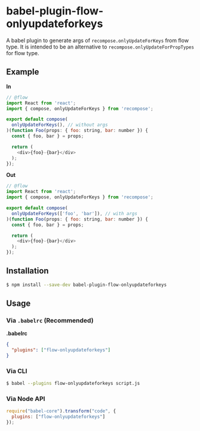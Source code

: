 # babel-plugin-flow-onlyupdateforkeys

A babel plugin to generate args of `recompose.onlyUpdateForKeys` from flow type.
It is intended to be an alternative to `recompose.onlyUpdateForPropTypes` for flow type.

## Example

**In**

```js
// @flow
import React from 'react';
import { compose, onlyUpdateForKeys } from 'recompose';

export default compose(
  onlyUpdateForKeys(), // without args
)(function Foo(props: { foo: string, bar: number }) {
  const { foo, bar } = props;

  return (
    <div>{foo}-{bar}</div>
  );
});
```

**Out**

```js
// @flow
import React from 'react';
import { compose, onlyUpdateForKeys } from 'recompose';

export default compose(
  onlyUpdateForKeys(['foo', 'bar']), // with args
)(function Foo(props: { foo: string, bar: number }) {
  const { foo, bar } = props;

  return (
    <div>{foo}-{bar}</div>
  );
});
```

## Installation

```sh
$ npm install --save-dev babel-plugin-flow-onlyupdateforkeys
```

## Usage

### Via `.babelrc` (Recommended)

**.babelrc**

```json
{
  "plugins": ["flow-onlyupdateforkeys"]
}
```

### Via CLI

```sh
$ babel --plugins flow-onlyupdateforkeys script.js
```

### Via Node API

```javascript
require("babel-core").transform("code", {
  plugins: ["flow-onlyupdateforkeys"]
});
```
